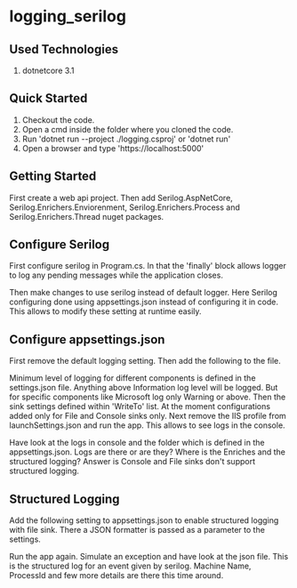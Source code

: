 # logging_serilog

## Used Technologies

1. dotnetcore 3.1

## Quick Started

1. Checkout the code.
2. Open a cmd inside the folder where you cloned the code.
3. Run 'dotnet run --project ./logging.csproj' or 'dotnet run'
4. Open a browser and type 'https://localhost:5000'

## Getting Started

First create a web api project. Then add Serilog.AspNetCore, Serilog.Enrichers.Enviorenment, Serilog.Enrichers.Process and Serilog.Enrichers.Thread nuget packages.

## Configure Serilog

First configure serilog in Program.cs. In that the 'finally' block allows logger to log any pending messages while the application closes. 

Then make changes to use serilog instead of default logger. Here Serilog configuring done using appsettings.json instead of configuring it in code. This allows to modify these setting at runtime easily.

## Configure appsettings.json

First remove the default logging setting. Then add the following to the file.

Minimum level of logging for different components is defined in the settings.json file. Anything above Information log level will be logged. But for specific components like Microsoft log only Warning or above.
Then the sink settings defined within 'WriteTo' list. At the moment configurations added only for File and Console sinks only.
Next remove the IIS profile from launchSettings.json and run the app. This allows to see logs in the console.

Have look at the logs in console and the folder which is defined in the appsettings.json. Logs are there or are they? Where is the Enriches and the structured logging? Answer is Console and File sinks don't support structured logging.

## Structured Logging

Add the following setting to appsettings.json to enable structured logging with file sink. There a JSON formatter is passed as a parameter to the settings.

Run the app again. Simulate an exception and have look at the json file. This is the structured log for an event given by serilog. Machine Name, ProcessId and few more details are there this time around.





